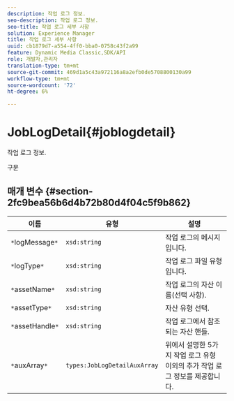 ```yaml
---
description: 작업 로그 정보.
seo-description: 작업 로그 정보.
seo-title: 작업 로그 세부 사항
solution: Experience Manager
title: 작업 로그 세부 사항
uuid: cb1879d7-a554-4ff0-bba0-0758c43f2a99
feature: Dynamic Media Classic,SDK/API
role: 개발자,관리자
translation-type: tm+mt
source-git-commit: 469d1a5c43a972116a8a2efb0de5708800130a99
workflow-type: tm+mt
source-wordcount: '72'
ht-degree: 6%

---
```



# JobLogDetail{#joblogdetail}

작업 로그 정보.

구문

## 매개 변수 {#section-2fc9bea56b6d4b72b80d4f04c5f9b862}

| 이름 | 유형 | 설명 |
|---|---|---|
| `*`logMessage`*` | `xsd:string` | 작업 로그의 메시지입니다. |
| `*`logType`*` | `xsd:string` | 작업 로그 파일 유형입니다. |
| `*`assetName`*` | `xsd:string` | 작업 로그의 자산 이름(선택 사항). |
| `*`assetType`*` | `xsd:string` | 자산 유형 선택. |
| `*`assetHandle`*` | `xsd:string` | 작업 로그에서 참조되는 자산 핸들. |
| `*`auxArray`*` | `types:JobLogDetailAuxArray` | 위에서 설명한 5가지 작업 로그 유형 이외의 추가 작업 로그 정보를 제공합니다. |

